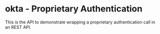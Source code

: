 # okta - Proprietary Authentication
This is the API to demonstrate wrapping a proprietary authentication call in an REST API.

